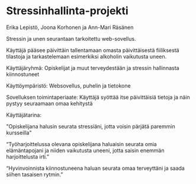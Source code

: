 # Stressinhallinta-projekti

Erika Lepistö, Joona Korhonen ja Ann-Mari Räsänen

Stressin ja unen seurantaan tarkoitettu web-sovellus.

Käyttäjä pääsee päivittäin tallentamaan omasta päivittäisestä fiiliksestä tilastoja ja tarkastelemaan esimerkiksi alkoholin vaikutusta uneen.

Käyttäjäryhmä:
Opiskelijat ja muut terveydestään ja stressin hallinnasta kiinnostuneet

Käyttöympäristö:
Websovellus, puhelin ja tietokone

Sovelluksen toimintaperiaate:
Käyttäjä syöttää itse päivittäisiä tietoja ja näin pystyy seuraamaan omaa kehitystä

Käyttäjätarina:

"Opiskelijana halusin seurata stressiäni, jotta voisin pärjätä paremmin kursseilla"

“Työharjoittelussa olevana opiskelijana haluaisin seurata omia elämäntapojani ja niiden vaikutusta uneeni, jotta saisin enemmän harjoittelusta irti.”

“Hyvinvoinnista kiinnostuneena haluan seurata omaa terveyttäni ja saada siihen tasaisen rytmin.”
